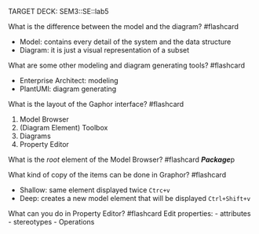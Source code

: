 TARGET DECK: SEM3::SE::lab5

What is the difference between the model and the diagram? #flashcard 
- Model: contains every detail of the system and the data structure
- Diagram: it is just a visual representation of a subset
<!--ID: 1699480776495-->



What are some other modeling and diagram generating tools? #flashcard 
- Enterprise Architect: modeling 
- PlantUMl: diagram generating
<!--ID: 1699480776517-->



What is the layout of the Gaphor interface? #flashcard 
1. Model Browser 
2. (Diagram Element) Toolbox
3. Diagrams
4. Property Editor
<!--ID: 1699480776523-->



What is the _*root*_ element of the Model Browser? #flashcard 
***Package***p
<!--ID: 1699480776530-->




What kind of copy of the items can be done in Graphor? #flashcard 
- Shallow: same element displayed twice `Ctrc+v`
- Deep: creates a new model element that will be displayed `Ctrl+Shift+v`
<!--ID: 1699480776536-->




What can you do in Property Editor? #flashcard 
Edit properties:
	- attributes
	- stereotypes
	- Operations
<!--ID: 1699480776542-->



